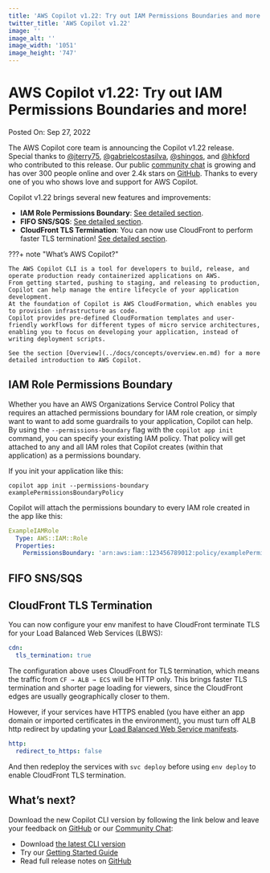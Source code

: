 ```yaml
---
title: 'AWS Copilot v1.22: Try out IAM Permissions Boundaries and more!'
twitter_title: 'AWS Copilot v1.22'
image: ''
image_alt: ''
image_width: '1051'
image_height: '747'
---
```


# AWS Copilot v1.22: Try out IAM Permissions Boundaries and more!

Posted On: Sep 27, 2022

The AWS Copilot core team is announcing the Copilot v1.22 release.  
Special thanks to [@jterry75](https://github.com/jterry75), [@gabrielcostasilva](https://github.com/gabrielcostasilva), [@shingos](https://github.com/shingos), and [@hkford](https://github.com/hkford) who contributed to this release.
Our public [сommunity сhat](https://gitter.im/aws/copilot-cli) is growing and has over 300 people online and over 2.4k stars on [GitHub](http://github.com/aws/copilot-cli/).
Thanks to every one of you who shows love and support for AWS Copilot.

Copilot v1.22 brings several new features and improvements:

- **IAM Role Permissions Boundary**: [See detailed section](#iam-role-permissions-boundary).
- **FIFO SNS/SQS**: [See detailed section](#fifo-snssqs).
- **CloudFront TLS Termination**: You can now use CloudFront to perform faster TLS termination! [See detailed section](#cloudfront-tls-termination).

???+ note "What’s AWS Copilot?"

    The AWS Copilot CLI is a tool for developers to build, release, and operate production ready containerized applications on AWS.
    From getting started, pushing to staging, and releasing to production, Copilot can help manage the entire lifecycle of your application development.
    At the foundation of Copilot is AWS CloudFormation, which enables you to provision infrastructure as code.
    Copilot provides pre-defined CloudFormation templates and user-friendly workflows for different types of micro service architectures,
    enabling you to focus on developing your application, instead of writing deployment scripts.

    See the section [Overview](../docs/concepts/overview.en.md) for a more detailed introduction to AWS Copilot.

## IAM Role Permissions Boundary
Whether you have an AWS Organizations Service Control Policy that requires an attached permissions boundary for IAM role creation, or simply want to want to add some guardrails to your application, Copilot can help. By using the `--permissions-boundary` flag with the `copilot app init` command, you can specify your existing IAM policy. That policy will get attached to any and all IAM roles that Copilot creates (within that application) as a permissions boundary. 
  
If you init your application like this:
```console
copilot app init --permissions-boundary examplePermissionsBoundaryPolicy
```
Copilot will attach the permissions boundary to every IAM role created in the app like this:
```yaml
ExampleIAMRole
  Type: AWS::IAM::Role
  Properties:
    PermissionsBoundary: 'arn:aws:iam::123456789012:policy/examplePermissionsBoundaryPolicy'
```

## FIFO SNS/SQS

## CloudFront TLS Termination

You can now configure your env manifest to have CloudFront terminate TLS for your Load Balanced Web Services (LBWS):

```yaml
cdn:
  tls_termination: true
```

The configuration above uses CloudFront for TLS termination, which means the traffic from `CF → ALB → ECS` will be HTTP only. This brings faster TLS termination and shorter page loading for viewers, since the CloudFront edges are usually geographically closer to them.

However, if your services have HTTPS enabled (you have either an app domain or imported certificates in the environment), you must turn off ALB http redirect by updating your [Load Balanced Web Service manifests](../docs/manifest/lb-web-service.en.md).

```yaml
http:
  redirect_to_https: false
```

And then redeploy the services with `svc deploy` before using `env deploy` to enable CloudFront TLS termination.

## What’s next?

Download the new Copilot CLI version by following the link below and leave your feedback on [GitHub](https://github.com/aws/copilot-cli/) or our [Community Chat](https://gitter.im/aws/copilot-cli):

- Download [the latest CLI version](../docs/getting-started/install.en.md)
- Try our [Getting Started Guide](../docs/getting-started/first-app-tutorial.en.md)
- Read full release notes on [GitHub](https://github.com/aws/copilot-cli/releases/tag/v1.21.0)
